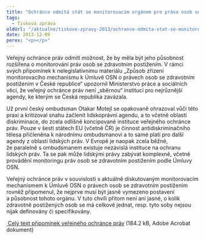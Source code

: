 ```yaml
---
title: "Ochránce odmítá stát se monitorovacím orgánem pro práva osob se zdravotním postižením"
tags:
  - Tisková zpráva
oldUrl: "/aktualne/tiskove-zpravy-2013/ochrance-odmita-stat-se-monitorovacim-organem-pro-prava-osob-se-zdravotnim-postizenim"
date: 2013-12-09
perex: "<p></p>"
---
```


<!-- imported from the old website -->

<p>Veřejný ochránce práv odmítl možnost, že by měla být jeho působnost rozšířena o monitorování práv osob se zdravotním postižením. V rámci svých připomínek k nelegislativnímu materiálu „Způsob zřízení monitorovacího mechanismu k Úmluvě OSN o právech osob se zdravotním postižením v České republice“ upozornil Ministerstvo práce a sociálních věcí, že veřejný ochránce práv není „sběrnou“ institucí pro nejrůznější agendy, ke kterým se Česká republika zavázala. </p><p>Už první český ombudsman Otakar Motejl se opakovaně ohrazoval vůči této praxi a kritizoval snahu začlenit lidskoprávní agendu, a to včetně oblasti diskriminace, do zcela odlišně koncipované instituce veřejného ochránce práv. Pouze v šesti státech EU (včetně ČR) je činnost antidiskriminačního tělesa přičleněna k národnímu ombudsmanovi a to samé platí pro další agendy z oblasti lidských práv. V Evropě je naopak zcela běžné, že paralelně s ombudsmanem existuje nezávislá instituce na ochranu lidských práv. Ta se pak může lidskými právy zabývat komplexně, včetně provádění monitoringu práv osob se zdravotním postižením podle Úmluvy OSN.</p><p>Veřejný ochránce práv v souvislosti s aktuálně diskutovaným monitorovacím mechanismem k Úmluvě OSN o právech osob se zdravotním postižením rovněž připomenul, že nejprve musí být jasně vymezeno postavení a působnost tohoto orgánu. V tuto chvíli přitom není ani jasné, o kolik zdravotně postižených osob se má celkově jednat, resp. tyto soby nejsou nijak definovány či specifikovány.</p><p><a title="Otevření do nového okna" href="/uploads-import/Zvlastni_opravneni/Pripominky/PDCJ3072-2013_MPSV_Monitorovaci-mechanismus.pdf" target="_blank"><img alt="" src="https://www.ochrance.cz/typo3/ext/od_linkdesc/icons/pdf.gif" class="od_linkdesc_icon" /> Celý text připomínek veřejného ochránce práv</a> (184.2 kB, Adobe Acrobat dokument)</p>
